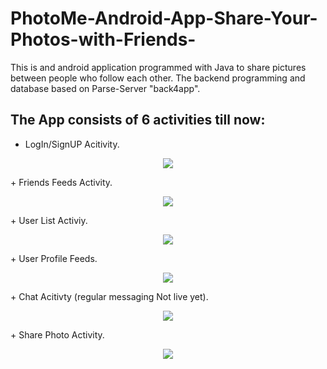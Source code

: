 # PhotoMe-Android-App-Share-Your-Photos-with-Friends-
This is and android application programmed with Java to share pictures between people who follow each other.
The backend programming and database based on Parse-Server "back4app".

## The App consists of 6 activities till now:
+ LogIn/SignUP Acitivity.
<p align="center">
<img src = "https://drive.google.com/open?id=1h6tOGCYLlfqwokQpNrRhUJGvVEfrfq6d"/>
 </p>
+ Friends Feeds Activity.
<p align="center">
<img src = "PhotoMe-Android-App-Share-Your-Photos-with-Friends-/Capture+_2018-07-25-10-40-36.png"/>
 </p>
+ User List Activiy.
<p align="center">
<img src = "PhotoMe-Android-App-Share-Your-Photos-with-Friends-/Capture+_2018-07-25-10-41-32.png"/>
 </p>
+ User Profile Feeds.
<p align="center">
<img src = "https://drive.google.com/open?id=19m10JNWydvhdgzit8eoY4FbjXZyyDvMl"/>
 </p>
+ Chat Acitivty (regular messaging Not live yet).
<p align="center">
<img src = "https://drive.google.com/open?id=1Bnq6GRiCJxXXTPG-Du37l7tNmnGAZtGK"/>
 </p>
+ Share Photo Activity.
<p align="center">
<img src = "https://drive.google.com/open?id=1xFglK7po2SGVwYW6iNEd2FxVUGEfde5B"/>
 </p>
